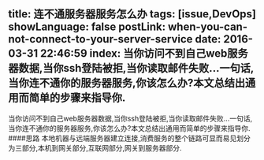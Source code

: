 title: 连不通服务器服务怎么办
tags: [issue,DevOps]
showLanguage: false
postLink: when-you-can-not-connect-to-your-server-service
date: 2016-03-31 22:46:59
index: 当你访问不到自己web服务器数据,当你ssh登陆被拒,当你读取邮件失败...一句话,当你连不通你的服务器服务,你该怎么办?本文总结出通用而简单的步骤来指导你.
---
当你访问不到自己web服务器数据,当你ssh登陆被拒,当你读取邮件失败...一句话,当你连不通你的服务器服务,你该怎么办?本文总结出通用而简单的步骤来指导你.
####思路
本地机器与远端服务器建立连接,消费服务的整个链路可显而易见划分为三部分,本机到网关部分,互联网部分,网关到服务器部分.